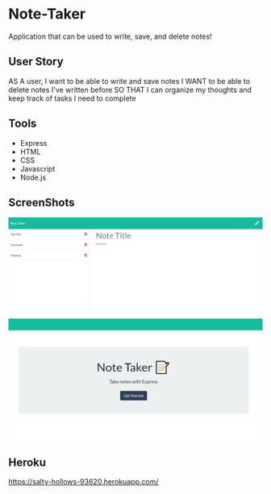 # Note-Taker
Application that can be used to write, save, and delete notes!

## User Story

AS A user, I want to be able to write and save notes
I WANT to be able to delete notes I've written before
SO THAT I can organize my thoughts and keep track of tasks I need to complete

## Tools
* Express
* HTML
* CSS
* Javascript
* Node.js

## ScreenShots
<img src="notepad.PNG">
<img src="frontcover.PNG">

## Heroku
https://salty-hollows-93620.herokuapp.com/
